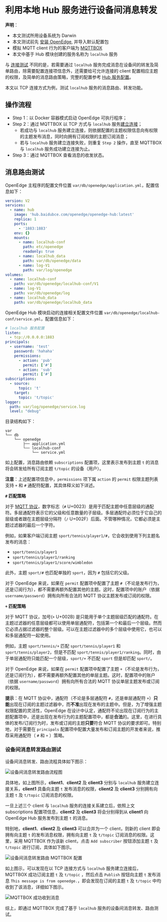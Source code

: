 # 利用本地 Hub 服务进行设备间消息转发

**声明**：

- 本文测试所用设备系统为 Darwin
- 本文测试前先 [安装 OpenEdge](../setup/Quick-Install), 并导入默认配置包
- 模拟 MQTT client 行为的客户端为 [MQTTBOX](../Resources-download.md#下载-MQTTBOX-客户端)
- 本文中基于 Hub 模块创建的服务名称为 `localhub` 服务

与 [连接测试](./Device-connect-to-OpenEdge-with-hub-module.md) 不同的是，若需要通过 `localhub` 服务完成消息在设备间的转发及简单路由，除需要配置连接项信息外，还需要给可允许连接的 client 配置相应主题的权限，及简单的消息路由策略，完整的配置参考 [Hub 服务配置](./Config-interpretation.md#openedge-hub配置)。

本文以 TCP 连接方式为例，测试 `localhub` 服务的消息路由、转发功能。

## 操作流程

- Step 1：以 Docker 容器模式启动 OpenEdge 可执行程序；
- Step 2：通过 MQTTBOX 以 TCP 方式与 `localhub` 服务[建立连接](./Device-connect-to-OpenEdge-with-hub-module.md)；
    - 若成功与 `localhub` 服务建立连接，则依据配置的主题权限信息向有权限的主题发布消息，同时向拥有订阅权限的主题订阅消息；
    - 若与 `localhub` 服务建立连接失败，则重复 `Step 2` 操作，直至 MQTTBOX 与 `localhub` 服务成功建立连接为止。
- Step 3：通过 MQTTBOX 查看消息的收发状态。

## 消息路由测试

OpenEdge 主程序的配置文件位置 `var/db/openedge/application.yml`，配置信息如下：

```yaml
version: V2
services:
  - name: hub
    image: 'hub.baidubce.com/openedge/openedge-hub:latest'
    replica: 1
    ports:
      - '1883:1883'
    env: {}
    mounts:
      - name: localhub-conf
        path: etc/openedge
        readonly: true
      - name: localhub_data
        path: var/db/openedge/data
      - name: log-V1
        path: var/log/openedge
volumes:
  - name: localhub-conf
    path: var/db/openedge/localhub-conf/V1
  - name: log-V1
    path: var/db/openedge/log
  - name: localhub_data
    path: var/db/openedge/localhub_data
```

OpenEdge Hub 模块启动的连接相关配置文件位置 `var/db/openedge/localhub-conf/service.yml`，配置信息如下：

```yaml
# localhub 服务配置
listen:
  - tcp://0.0.0.0:1883
principals:
  - username: 'test'
    password: 'hahaha'
    permissions:
      - action: 'pub'
        permit: ['#']
      - action: 'sub'
        permit: ['#']
subscriptions:
  - source:
      topic: 't'
    target:
      topic: 't/topic'
logger:
  path: var/log/openedge/service.log
  level: "debug"
```

目录结构如下：
```shell
var
└── db
    └── openedge
        ├── application.yml
        └── localhub-conf
            └── service.yml
```
如上配置，消息路由依赖 `subscriptions` 配置项，这里表示发布到主题 `t` 的消息将会转发给所有订阅主题 `t/topic` 的设备（用户）。

**注意**：上述配置项信息中，`permissions` 项下属 `action` 的 `permit` 权限主题列表支持 `+` 和 `#` 通配符配置，其具体释义如下详述。

**`#` 匹配策略**

对于 [MQTT 协议](http://docs.oasis-open.org/mqtt/mqtt/v3.1.1/os/mqtt-v3.1.1-os.html)，数字标志（`#` U+0023）是用于匹配主题中任意层级的通配符。多层通配符表示它的父级和任意数量的子层级。多层通配符必须位于它自己的层级或者跟在主题层级分隔符（`/` U+002F）后面。不管哪种情况，它都必须是主题过滤器的最后一个字符。

例如，如果客户端订阅主题 `sport/tennis/player1/#`，它会收到使用下列主题名发布的消息：

- `sport/tennis/player1`
- `sport/tennis/player1/ranking`
- `sport/tennis/player1/score/wimbledon`

此外，主题 `sport/#` 也匹配单独的 `sport`，因为 `#` 包括它的父级。

对于 OpenEdge 来说，如果在 `permit` 配置项中配置了主题 `#`（不论是发布行为，还是订阅行为），都不需要再额外配置其他的主题。这时，配置项中的账户（依据 `username/password`）拥有向所有合法的 MQTT 协议主题发布或订阅的权限。

**`+` 匹配策略**

对于 MQTT 协议，加号(`+` U+002B) 是只能用于单个主题层级匹配的通配符。在主题过滤器的任意层级都可以使用单层通配符，包括第一个和最后一个层级。然而它必须占据过滤器的整个层级。可以在主题过滤器中的多个层级中使用它，也可以和多层通配符一起使用。

例如，主题 `sport/tennis/+` 匹配 `sport/tennis/player1` 和 `sport/tennis/player2`，但是不匹配 `sport/tennis/player1/ranking`。同时，由于单层通配符只能匹配一个层级，`sport/+` 不匹配 `sport` 但是却匹配 `sport/`。

对于 OpenEdge 来说，如果在 `permit` 配置项中配置了主题 `+`（不论是发布行为，还是订阅行为），都不需要再额外配置其他的单层主题。这时，配置项中的账户（依据 `username/password`）拥有向所有合法的 MQTT 协议单层主题发布或订阅的权限。

**提示**：在 MQTT 协议中，通配符（不论是多层通配符 `#`，还是单层通配符 `+`）**只能**出现在订阅的主题过滤器中，而**不准**出现在发布的主题中。但是，为了增强主题权限配置的灵活性，OpenEdge 在设计中认定，通配符不论出现在订阅行为的主题配置项中，还是出现在发布行为的主题配置项中，都是**合法**的。这里，在进行具体的发布/订阅行为时，发布或订阅的主题**只要**符合 MQTT 协议的要求即可。特别地，对于需要在 `principals` 配置项中配置大量发布和订阅主题的开发者来说，推荐采用通配符（ `#` 和 `+` ）策略。

### 设备间消息转发路由测试

设备间消息转发、路由流程具体如下图示：

![设备间消息转发路由流程图](../../images/tutorials/trans/openedge-trans-flow.png)

具体地，如上图所示，**client1**、**client2** 及 **client3** 分别与 `localhub` 服务建立连接关系，**client1** 具备向主题 `t` 发布消息的权限，**client2** 及 **client3** 分别拥有向主题 `t` 及 `t/topic` 订阅消息的权限。

一旦上述三个 client 与 `localhub` 服务的连接关系建立后，依照上文 subscriptions 配置项信息，**client2** 及 **client3** 将会分别得到从 **client1** 向 OpenEdge Hub 服务发布到主题 `t` 的消息。

特别地，**client1**、**client2** 及 **client3** 可以合并为一个 client，则新的 client 即会拥有向主题 `t` 的发布消息权限，拥有向主题 `t` 及 `t/topic` 订阅消息的权限。这里，采用 MQTTBOX 作为该新 client，点击 `Add subscriber` 按钮添加主题 `t` 及 `t/topic` 进行订阅，具体如下图示。

![设备间消息转发路由 MQTTBOX 配置](../../images/tutorials/trans/mqttbox-tcp-trans-sub-config.png)

如上图示，可以发现在以 TCP 连接方式与 `localhub` 服务建立连接后，MQTTBOX 成功订阅主题 `t` 及 `t/topic` ，然后点击 `Publish` 按钮向主题 `t` 发布消息 `This message is from openedge.`，即会发现在订阅的主题 `t` 及 `t/topic` 中均收到了该消息，详细如下图示。

![MQTTBOX 成功收到消息](../../images/tutorials/trans/mqttbox-tcp-trans-message-success.png)

综上，即通过 MQTTBOX 完成了基于 `localhub` 服务的设备间消息转发、路由测试。
